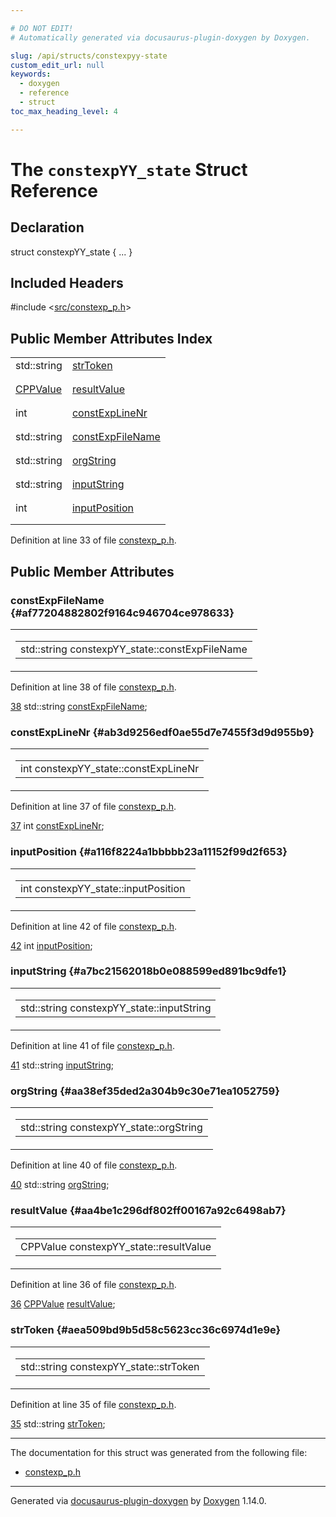 ```yaml
---

# DO NOT EDIT!
# Automatically generated via docusaurus-plugin-doxygen by Doxygen.

slug: /api/structs/constexpyy-state
custom_edit_url: null
keywords:
  - doxygen
  - reference
  - struct
toc_max_heading_level: 4

---
```


<div class="doxyPage">

# The `constexpYY_state` Struct Reference



## Declaration

<div class="doxyDeclaration">
struct constexpYY_state { ... }
</div>

## Included Headers

<div class="doxyIncludesList">#include &lt;<a href="/web-doxygen/docs/api/files/src/constexp-p-h">src/constexp_p.h</a>&gt;
</div>

## Public Member Attributes Index

<table class="doxyMembersIndex">

<tr class="doxyMemberIndexItem">
<td class="doxyMemberIndexItemType" align="left" valign="top">std::string</td>
<td class="doxyMemberIndexItemName" align="left" valign="top"><a href="#aea509bd9b5d58c5623cc36c6974d1e9e">strToken</a></td>
</tr>
<tr class="doxyMemberIndexDescription">
<td class="doxyMemberIndexDescriptionLeft"></td>
<td class="doxyMemberIndexDescriptionRight">
</td>
</tr>
<tr class="doxyMemberIndexSeparator">
<td class="doxyMemberIndexSeparator" colspan="2"></td>
</tr>

<tr class="doxyMemberIndexItem">
<td class="doxyMemberIndexItemType" align="left" valign="top"><a href="/web-doxygen/docs/api/classes/cppvalue">CPPValue</a></td>
<td class="doxyMemberIndexItemName" align="left" valign="top"><a href="#aa4be1c296df802ff00167a92c6498ab7">resultValue</a></td>
</tr>
<tr class="doxyMemberIndexDescription">
<td class="doxyMemberIndexDescriptionLeft"></td>
<td class="doxyMemberIndexDescriptionRight">
</td>
</tr>
<tr class="doxyMemberIndexSeparator">
<td class="doxyMemberIndexSeparator" colspan="2"></td>
</tr>

<tr class="doxyMemberIndexItem">
<td class="doxyMemberIndexItemType" align="left" valign="top">int</td>
<td class="doxyMemberIndexItemName" align="left" valign="top"><a href="#ab3d9256edf0ae55d7e7455f3d9d955b9">constExpLineNr</a></td>
</tr>
<tr class="doxyMemberIndexDescription">
<td class="doxyMemberIndexDescriptionLeft"></td>
<td class="doxyMemberIndexDescriptionRight">
</td>
</tr>
<tr class="doxyMemberIndexSeparator">
<td class="doxyMemberIndexSeparator" colspan="2"></td>
</tr>

<tr class="doxyMemberIndexItem">
<td class="doxyMemberIndexItemType" align="left" valign="top">std::string</td>
<td class="doxyMemberIndexItemName" align="left" valign="top"><a href="#af77204882802f9164c946704ce978633">constExpFileName</a></td>
</tr>
<tr class="doxyMemberIndexDescription">
<td class="doxyMemberIndexDescriptionLeft"></td>
<td class="doxyMemberIndexDescriptionRight">
</td>
</tr>
<tr class="doxyMemberIndexSeparator">
<td class="doxyMemberIndexSeparator" colspan="2"></td>
</tr>

<tr class="doxyMemberIndexItem">
<td class="doxyMemberIndexItemType" align="left" valign="top">std::string</td>
<td class="doxyMemberIndexItemName" align="left" valign="top"><a href="#aa38ef35ded2a304b9c30e71ea1052759">orgString</a></td>
</tr>
<tr class="doxyMemberIndexDescription">
<td class="doxyMemberIndexDescriptionLeft"></td>
<td class="doxyMemberIndexDescriptionRight">
</td>
</tr>
<tr class="doxyMemberIndexSeparator">
<td class="doxyMemberIndexSeparator" colspan="2"></td>
</tr>

<tr class="doxyMemberIndexItem">
<td class="doxyMemberIndexItemType" align="left" valign="top">std::string</td>
<td class="doxyMemberIndexItemName" align="left" valign="top"><a href="#a7bc21562018b0e088599ed891bc9dfe1">inputString</a></td>
</tr>
<tr class="doxyMemberIndexDescription">
<td class="doxyMemberIndexDescriptionLeft"></td>
<td class="doxyMemberIndexDescriptionRight">
</td>
</tr>
<tr class="doxyMemberIndexSeparator">
<td class="doxyMemberIndexSeparator" colspan="2"></td>
</tr>

<tr class="doxyMemberIndexItem">
<td class="doxyMemberIndexItemType" align="left" valign="top">int</td>
<td class="doxyMemberIndexItemName" align="left" valign="top"><a href="#a116f8224a1bbbbb23a11152f99d2f653">inputPosition</a></td>
</tr>
<tr class="doxyMemberIndexDescription">
<td class="doxyMemberIndexDescriptionLeft"></td>
<td class="doxyMemberIndexDescriptionRight">
</td>
</tr>
<tr class="doxyMemberIndexSeparator">
<td class="doxyMemberIndexSeparator" colspan="2"></td>
</tr>

</table>


<p>Definition at line 33 of file <a href="/web-doxygen/docs/api/files/src/constexp-p-h">constexp_p.h</a>.</p>

<div class="doxySectionDef">

## Public Member Attributes

### constExpFileName {#af77204882802f9164c946704ce978633}

<div class="doxyMemberItem">
<div class="doxyMemberProto">
<table class="doxyMemberLabels">
<tr class="doxyMemberLabels">
<td class="doxyMemberLabelsLeft">
<table class="doxyMemberName">
<tr>
<td class="doxyMemberName">std::string constexpYY_state::constExpFileName</td>
</tr>
</table>
</td>
</tr>
</table>
</div>
<div class="doxyMemberDoc">


<p>Definition at line 38 of file <a href="/web-doxygen/docs/api/files/src/constexp-p-h">constexp_p.h</a>.</p>

<div class="doxyProgramListing">

<div class="doxyCodeLine"><span class="doxyLineNumber"><a href="#af77204882802f9164c946704ce978633">38</a></span><span class="doxyLineContent"><span class="doxyHighlight">  std::string  <a href="#af77204882802f9164c946704ce978633">constExpFileName</a>;</span></span></div>

</div>

</div>
</div>

### constExpLineNr {#ab3d9256edf0ae55d7e7455f3d9d955b9}

<div class="doxyMemberItem">
<div class="doxyMemberProto">
<table class="doxyMemberLabels">
<tr class="doxyMemberLabels">
<td class="doxyMemberLabelsLeft">
<table class="doxyMemberName">
<tr>
<td class="doxyMemberName">int constexpYY_state::constExpLineNr</td>
</tr>
</table>
</td>
</tr>
</table>
</div>
<div class="doxyMemberDoc">


<p>Definition at line 37 of file <a href="/web-doxygen/docs/api/files/src/constexp-p-h">constexp_p.h</a>.</p>

<div class="doxyProgramListing">

<div class="doxyCodeLine"><span class="doxyLineNumber"><a href="#ab3d9256edf0ae55d7e7455f3d9d955b9">37</a></span><span class="doxyLineContent"><span class="doxyHighlight">  </span><span class="doxyHighlightKeywordType">int</span><span class="doxyHighlight">          <a href="#ab3d9256edf0ae55d7e7455f3d9d955b9">constExpLineNr</a>;</span></span></div>

</div>

</div>
</div>

### inputPosition {#a116f8224a1bbbbb23a11152f99d2f653}

<div class="doxyMemberItem">
<div class="doxyMemberProto">
<table class="doxyMemberLabels">
<tr class="doxyMemberLabels">
<td class="doxyMemberLabelsLeft">
<table class="doxyMemberName">
<tr>
<td class="doxyMemberName">int constexpYY_state::inputPosition</td>
</tr>
</table>
</td>
</tr>
</table>
</div>
<div class="doxyMemberDoc">


<p>Definition at line 42 of file <a href="/web-doxygen/docs/api/files/src/constexp-p-h">constexp_p.h</a>.</p>

<div class="doxyProgramListing">

<div class="doxyCodeLine"><span class="doxyLineNumber"><a href="#a116f8224a1bbbbb23a11152f99d2f653">42</a></span><span class="doxyLineContent"><span class="doxyHighlight">  </span><span class="doxyHighlightKeywordType">int</span><span class="doxyHighlight">         <a href="#a116f8224a1bbbbb23a11152f99d2f653">inputPosition</a>;</span></span></div>

</div>

</div>
</div>

### inputString {#a7bc21562018b0e088599ed891bc9dfe1}

<div class="doxyMemberItem">
<div class="doxyMemberProto">
<table class="doxyMemberLabels">
<tr class="doxyMemberLabels">
<td class="doxyMemberLabelsLeft">
<table class="doxyMemberName">
<tr>
<td class="doxyMemberName">std::string constexpYY_state::inputString</td>
</tr>
</table>
</td>
</tr>
</table>
</div>
<div class="doxyMemberDoc">


<p>Definition at line 41 of file <a href="/web-doxygen/docs/api/files/src/constexp-p-h">constexp_p.h</a>.</p>

<div class="doxyProgramListing">

<div class="doxyCodeLine"><span class="doxyLineNumber"><a href="#a7bc21562018b0e088599ed891bc9dfe1">41</a></span><span class="doxyLineContent"><span class="doxyHighlight">  std::string <a href="#a7bc21562018b0e088599ed891bc9dfe1">inputString</a>;</span></span></div>

</div>

</div>
</div>

### orgString {#aa38ef35ded2a304b9c30e71ea1052759}

<div class="doxyMemberItem">
<div class="doxyMemberProto">
<table class="doxyMemberLabels">
<tr class="doxyMemberLabels">
<td class="doxyMemberLabelsLeft">
<table class="doxyMemberName">
<tr>
<td class="doxyMemberName">std::string constexpYY_state::orgString</td>
</tr>
</table>
</td>
</tr>
</table>
</div>
<div class="doxyMemberDoc">


<p>Definition at line 40 of file <a href="/web-doxygen/docs/api/files/src/constexp-p-h">constexp_p.h</a>.</p>

<div class="doxyProgramListing">

<div class="doxyCodeLine"><span class="doxyLineNumber"><a href="#aa38ef35ded2a304b9c30e71ea1052759">40</a></span><span class="doxyLineContent"><span class="doxyHighlight">  std::string <a href="#aa38ef35ded2a304b9c30e71ea1052759">orgString</a>;</span></span></div>

</div>

</div>
</div>

### resultValue {#aa4be1c296df802ff00167a92c6498ab7}

<div class="doxyMemberItem">
<div class="doxyMemberProto">
<table class="doxyMemberLabels">
<tr class="doxyMemberLabels">
<td class="doxyMemberLabelsLeft">
<table class="doxyMemberName">
<tr>
<td class="doxyMemberName">CPPValue constexpYY_state::resultValue</td>
</tr>
</table>
</td>
</tr>
</table>
</div>
<div class="doxyMemberDoc">


<p>Definition at line 36 of file <a href="/web-doxygen/docs/api/files/src/constexp-p-h">constexp_p.h</a>.</p>

<div class="doxyProgramListing">

<div class="doxyCodeLine"><span class="doxyLineNumber"><a href="#aa4be1c296df802ff00167a92c6498ab7">36</a></span><span class="doxyLineContent"><span class="doxyHighlight">  <a href="/web-doxygen/docs/api/classes/cppvalue">CPPValue</a>     <a href="#aa4be1c296df802ff00167a92c6498ab7">resultValue</a>;</span></span></div>

</div>

</div>
</div>

### strToken {#aea509bd9b5d58c5623cc36c6974d1e9e}

<div class="doxyMemberItem">
<div class="doxyMemberProto">
<table class="doxyMemberLabels">
<tr class="doxyMemberLabels">
<td class="doxyMemberLabelsLeft">
<table class="doxyMemberName">
<tr>
<td class="doxyMemberName">std::string constexpYY_state::strToken</td>
</tr>
</table>
</td>
</tr>
</table>
</div>
<div class="doxyMemberDoc">


<p>Definition at line 35 of file <a href="/web-doxygen/docs/api/files/src/constexp-p-h">constexp_p.h</a>.</p>

<div class="doxyProgramListing">

<div class="doxyCodeLine"><span class="doxyLineNumber"><a href="#aea509bd9b5d58c5623cc36c6974d1e9e">35</a></span><span class="doxyLineContent"><span class="doxyHighlight">  std::string  <a href="#aea509bd9b5d58c5623cc36c6974d1e9e">strToken</a>;</span></span></div>

</div>

</div>
</div>

</div>

<hr/>

<p>The documentation for this struct was generated from the following file:</p>

<ul>
<li><a href="/web-doxygen/docs/api/files/src/constexp-p-h">constexp_p.h</a></li>
</ul>

<hr/>

<p class="doxyGeneratedBy">Generated via <a href="https://github.com/xpack/docusaurus-plugin-doxygen">docusaurus-plugin-doxygen</a> by <a href="https://www.doxygen.nl">Doxygen</a> 1.14.0.</p>

</div>
